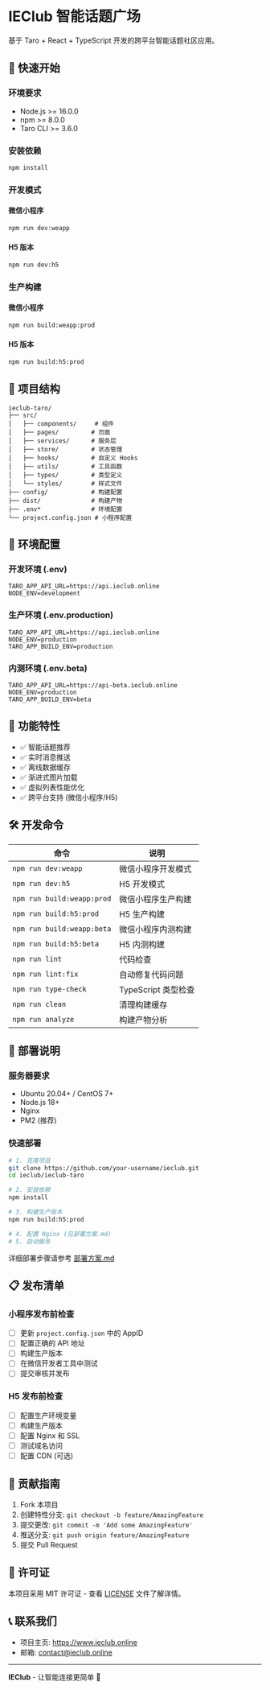 # IEClub 智能话题广场

基于 Taro + React + TypeScript 开发的跨平台智能话题社区应用。

## 🚀 快速开始

### 环境要求
- Node.js >= 16.0.0
- npm >= 8.0.0
- Taro CLI >= 3.6.0

### 安装依赖
```bash
npm install
```

### 开发模式

#### 微信小程序
```bash
npm run dev:weapp
```

#### H5 版本
```bash
npm run dev:h5
```

### 生产构建

#### 微信小程序
```bash
npm run build:weapp:prod
```

#### H5 版本
```bash
npm run build:h5:prod
```

## 📁 项目结构

```
ieclub-taro/
├── src/
│   ├── components/     # 组件
│   ├── pages/         # 页面
│   ├── services/      # 服务层
│   ├── store/         # 状态管理
│   ├── hooks/         # 自定义 Hooks
│   ├── utils/         # 工具函数
│   ├── types/         # 类型定义
│   └── styles/        # 样式文件
├── config/            # 构建配置
├── dist/              # 构建产物
├── .env*              # 环境配置
└── project.config.json # 小程序配置
```

## 🔧 环境配置

### 开发环境 (.env)
```env
TARO_APP_API_URL=https://api.ieclub.online
NODE_ENV=development
```

### 生产环境 (.env.production)
```env
TARO_APP_API_URL=https://api.ieclub.online
NODE_ENV=production
TARO_APP_BUILD_ENV=production
```

### 内测环境 (.env.beta)
```env
TARO_APP_API_URL=https://api-beta.ieclub.online
NODE_ENV=production
TARO_APP_BUILD_ENV=beta
```

## 📱 功能特性

- ✅ 智能话题推荐
- ✅ 实时消息推送
- ✅ 离线数据缓存
- ✅ 渐进式图片加载
- ✅ 虚拟列表性能优化
- ✅ 跨平台支持 (微信小程序/H5)

## 🛠️ 开发命令

| 命令 | 说明 |
|------|------|
| `npm run dev:weapp` | 微信小程序开发模式 |
| `npm run dev:h5` | H5 开发模式 |
| `npm run build:weapp:prod` | 微信小程序生产构建 |
| `npm run build:h5:prod` | H5 生产构建 |
| `npm run build:weapp:beta` | 微信小程序内测构建 |
| `npm run build:h5:beta` | H5 内测构建 |
| `npm run lint` | 代码检查 |
| `npm run lint:fix` | 自动修复代码问题 |
| `npm run type-check` | TypeScript 类型检查 |
| `npm run clean` | 清理构建缓存 |
| `npm run analyze` | 构建产物分析 |

## 🚀 部署说明

### 服务器要求
- Ubuntu 20.04+ / CentOS 7+
- Node.js 18+
- Nginx
- PM2 (推荐)

### 快速部署
```bash
# 1. 克隆项目
git clone https://github.com/your-username/ieclub.git
cd ieclub/ieclub-taro

# 2. 安装依赖
npm install

# 3. 构建生产版本
npm run build:h5:prod

# 4. 配置 Nginx (见部署方案.md)
# 5. 启动服务
```

详细部署步骤请参考 [部署方案.md](./部署方案.md)

## 📋 发布清单

### 小程序发布前检查
- [ ] 更新 `project.config.json` 中的 AppID
- [ ] 配置正确的 API 地址
- [ ] 构建生产版本
- [ ] 在微信开发者工具中测试
- [ ] 提交审核并发布

### H5 发布前检查
- [ ] 配置生产环境变量
- [ ] 构建生产版本
- [ ] 配置 Nginx 和 SSL
- [ ] 测试域名访问
- [ ] 配置 CDN (可选)

## 🤝 贡献指南

1. Fork 本项目
2. 创建特性分支: `git checkout -b feature/AmazingFeature`
3. 提交更改: `git commit -m 'Add some AmazingFeature'`
4. 推送分支: `git push origin feature/AmazingFeature`
5. 提交 Pull Request

## 📄 许可证

本项目采用 MIT 许可证 - 查看 [LICENSE](LICENSE) 文件了解详情。

## 📞 联系我们

- 项目主页: https://www.ieclub.online
- 邮箱: contact@ieclub.online

---

**IEClub** - 让智能连接更简单 🤝